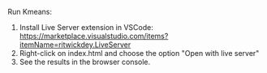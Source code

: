 Run Kmeans:

1. Install Live Server extension in VSCode: https://marketplace.visualstudio.com/items?itemName=ritwickdey.LiveServer
2. Right-click on index.html and choose the option "Open with live server"
3. See the results in the browser console.
